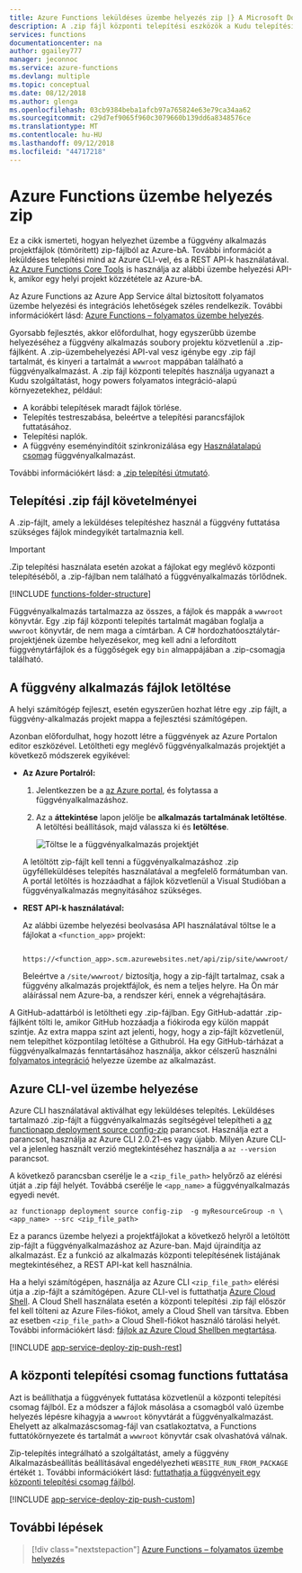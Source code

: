 ```yaml
---
title: Azure Functions leküldéses üzembe helyezés zip |} A Microsoft Docs
description: A .zip fájl központi telepítési eszközök a Kudu telepítési szolgáltatás használatával elvégezhető a közzététel az Azure Functions.
services: functions
documentationcenter: na
author: ggailey777
manager: jeconnoc
ms.service: azure-functions
ms.devlang: multiple
ms.topic: conceptual
ms.date: 08/12/2018
ms.author: glenga
ms.openlocfilehash: 03cb9384beba1afcb97a765824e63e79ca34aa62
ms.sourcegitcommit: c29d7ef9065f960c3079660b139dd6a8348576ce
ms.translationtype: MT
ms.contentlocale: hu-HU
ms.lasthandoff: 09/12/2018
ms.locfileid: "44717218"
---
```

# <a name="zip-deployment-for-azure-functions"></a>Azure Functions üzembe helyezés zip

Ez a cikk ismerteti, hogyan helyezhet üzembe a függvény alkalmazás projektfájlok (tömörített) zip-fájlból az Azure-bA. További információt a leküldéses telepítési mind az Azure CLI-vel, és a REST API-k használatával. [Az Azure Functions Core Tools](functions-run-local.md) is használja az alábbi üzembe helyezési API-k, amikor egy helyi projekt közzététele az Azure-bA.

Az Azure Functions az Azure App Service által biztosított folyamatos üzembe helyezési és integrációs lehetőségek széles rendelkezik. További információkért lásd: [Azure Functions – folyamatos üzembe helyezés](functions-continuous-deployment.md).

Gyorsabb fejlesztés, akkor előfordulhat, hogy egyszerűbb üzembe helyezéséhez a függvény alkalmazás soubory projektu közvetlenül a .zip-fájlként. A .zip-üzembehelyezési API-val vesz igénybe egy .zip fájl tartalmát, és kinyeri a tartalmát a `wwwroot` mappában található a függvényalkalmazást. A .zip fájl központi telepítés használja ugyanazt a Kudu szolgáltatást, hogy powers folyamatos integráció-alapú környezetekhez, például:

+ A korábbi telepítések maradt fájlok törlése.
+ Telepítés testreszabása, beleértve a telepítési parancsfájlok futtatásához.
+ Telepítési naplók.
+ A függvény eseményindítóit szinkronizálása egy [Használatalapú csomag](functions-scale.md) függvényalkalmazást.

További információkért lásd: a [.zip telepítési útmutató](https://github.com/projectkudu/kudu/wiki/Deploying-from-a-zip-file).

## <a name="deployment-zip-file-requirements"></a>Telepítési .zip fájl követelményei

A .zip-fájlt, amely a leküldéses telepítéshez használ a függvény futtatása szükséges fájlok mindegyikét tartalmaznia kell.

>[!IMPORTANT]
> .Zip telepítési használata esetén azokat a fájlokat egy meglévő központi telepítéséből, a .zip-fájlban nem található a függvényalkalmazás törlődnek.  

[!INCLUDE [functions-folder-structure](../../includes/functions-folder-structure.md)]

Függvényalkalmazás tartalmazza az összes, a fájlok és mappák a `wwwroot` könyvtár. Egy .zip fájl központi telepítés tartalmát magában foglalja a `wwwroot` könyvtár, de nem maga a címtárban. A C# hordozhatóosztálytár-projektjének üzembe helyezésekor, meg kell adni a lefordított függvénytárfájlok és a függőségek egy `bin` almappájában a .zip-csomagja található.

## <a name="download-your-function-app-files"></a>A függvény alkalmazás fájlok letöltése

A helyi számítógép fejleszt, esetén egyszerűen hozhat létre egy .zip fájlt, a függvény-alkalmazás projekt mappa a fejlesztési számítógépen.

Azonban előfordulhat, hogy hozott létre a függvények az Azure Portalon editor eszközével. Letöltheti egy meglévő függvényalkalmazás projektjét a következő módszerek egyikével:

+ **Az Azure Portalról:**

    1. Jelentkezzen be a [az Azure portal](https://portal.azure.com), és folytassa a függvényalkalmazáshoz.

    2. Az a **áttekintése** lapon jelölje be **alkalmazás tartalmának letöltése**. A letöltési beállítások, majd válassza ki és **letöltése**.

        ![Töltse le a függvényalkalmazás projektjét](./media/deployment-zip-push/download-project.png)

    A letöltött zip-fájlt kell tenni a függvényalkalmazáshoz .zip ügyfélleküldéses telepítés használatával a megfelelő formátumban van. A portál letöltés is hozzáadhat a fájlok közvetlenül a Visual Studióban a függvényalkalmazás megnyitásához szükséges.

+ **REST API-k használatával:**

    Az alábbi üzembe helyezési beolvasása API használatával töltse le a fájlokat a `<function_app>` projekt: 

        https://<function_app>.scm.azurewebsites.net/api/zip/site/wwwroot/

    Beleértve a `/site/wwwroot/` biztosítja, hogy a zip-fájlt tartalmaz, csak a függvény alkalmazás projektfájlok, és nem a teljes helyre. Ha Ön már aláírással nem Azure-ba, a rendszer kéri, ennek a végrehajtására.  

A GitHub-adattárból is letöltheti egy .zip-fájlban. Egy GitHub-adattár .zip-fájlként tölti le, amikor GitHub hozzáadja a fiókiroda egy külön mappát szintje. Az extra mappa szint azt jelenti, hogy, hogy a zip-fájlt közvetlenül, nem telepíthet központilag letöltése a Githubról. Ha egy GitHub-tárházat a függvényalkalmazás fenntartásához használja, akkor célszerű használni [folyamatos integráció](functions-continuous-deployment.md) helyezze üzembe az alkalmazást.  

## <a name="cli"></a>Azure CLI-vel üzembe helyezése

Azure CLI használatával aktiválhat egy leküldéses telepítés. Leküldéses tartalmazó .zip-fájlt a függvényalkalmazás segítségével telepítheti a [az functionapp deployment source config-zip](/cli/azure/functionapp/deployment/source#az-functionapp-deployment-source-config-zip) parancsot. Használja ezt a parancsot, használja az Azure CLI 2.0.21-es vagy újabb. Milyen Azure CLI-vel a jelenleg használt verzió megtekintéséhez használja a `az --version` parancsot.

A következő parancsban cserélje le a `<zip_file_path>` helyőrző az elérési útját a .zip fájl helyét. Továbbá cserélje le `<app_name>` a függvényalkalmazás egyedi nevét. 

```azurecli-interactive
az functionapp deployment source config-zip  -g myResourceGroup -n \
<app_name> --src <zip_file_path>
```

Ez a parancs üzembe helyezi a projektfájlokat a következő helyről a letöltött zip-fájlt a függvényalkalmazáshoz az Azure-ban. Majd újraindítja az alkalmazást. Ez a funkció az alkalmazás központi telepítésének listájának megtekintéséhez, a REST API-kat kell használnia.

Ha a helyi számítógépen, használja az Azure CLI `<zip_file_path>` elérési útja a .zip-fájlt a számítógépen. Azure CLI-vel is futtathatja [Azure Cloud Shell](../cloud-shell/overview.md). A Cloud Shell használata esetén a központi telepítési .zip fájl először fel kell tölteni az Azure Files-fiókot, amely a Cloud Shell van társítva. Ebben az esetben `<zip_file_path>` a Cloud Shell-fiókot használó tárolási helyét. További információkért lásd: [fájlok az Azure Cloud Shellben megtartása](../cloud-shell/persisting-shell-storage.md).

[!INCLUDE [app-service-deploy-zip-push-rest](../../includes/app-service-deploy-zip-push-rest.md)]

## <a name="run-functions-from-the-deployment-package"></a>A központi telepítési csomag functions futtatása

Azt is beállíthatja a függvények futtatása közvetlenül a központi telepítési csomag fájlból. Ez a módszer a fájlok másolása a csomagból való üzembe helyezés lépésre kihagyja a `wwwroot` könyvtárát a függvényalkalmazást. Ehelyett az alkalmazáscsomag-fájl van csatlakoztatva, a Functions futtatókörnyezete és tartalmát a `wwwroot` könyvtár csak olvashatóvá válnak.  

Zip-telepítés integrálható a szolgáltatást, amely a függvény Alkalmazásbeállítás beállításával engedélyezheti `WEBSITE_RUN_FROM_PACKAGE` értékét `1`. További információkért lásd: [futtathatja a függvényeit egy központi telepítési csomag fájlból](run-functions-from-deployment-package.md).

[!INCLUDE [app-service-deploy-zip-push-custom](../../includes/app-service-deploy-zip-push-custom.md)]

## <a name="next-steps"></a>További lépések

> [!div class="nextstepaction"]
> [Azure Functions – folyamatos üzembe helyezés](functions-continuous-deployment.md)

[.zip push deployment reference topic]: https://github.com/projectkudu/kudu/wiki/Deploying-from-a-zip-file

